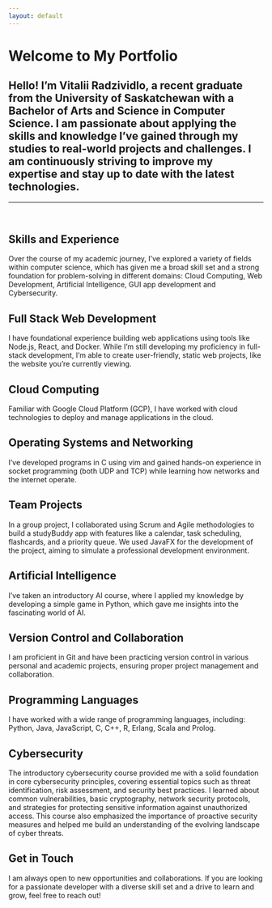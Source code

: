 ```yaml
---
layout: default
---
```


<h1> Welcome to My Portfolio </h1>

<h2> Hello! I’m Vitalii Radzividlo, a recent graduate from the University of Saskatchewan with a Bachelor of Arts and Science in Computer Science. I am passionate about applying the skills and knowledge I’ve gained through my studies to real-world projects and challenges. I am continuously striving to improve my expertise and stay up to date with the latest technologies.
</h2>
<hr>

<br>
<h2> Skills and Experience </h2>
Over the course of my academic journey, I’ve explored a variety of fields within computer science, which has given me a broad skill set and a strong foundation for problem-solving in different domains: Cloud Computing, Web Development, Artificial Intelligence, GUI app development and Cybersecurity.

<br>
<h2> Full Stack Web Development </h2>
I have foundational experience building web applications using tools like Node.js, React, and Docker. While I’m still developing my proficiency in full-stack development, I’m able to create user-friendly, static web projects, like the website you’re currently viewing.

<br>
<h2> Cloud Computing </h2>
Familiar with Google Cloud Platform (GCP), I have worked with cloud technologies to deploy and manage applications in the cloud.

<br>
<h2> Operating Systems and Networking </h2>
I’ve developed programs in C using vim and gained hands-on experience in socket programming (both UDP and TCP) while learning how networks and the internet operate.

<br>
<h2> Team Projects </h2>
In a group project, I collaborated using Scrum and Agile methodologies to build a studyBuddy app with features like a calendar, task scheduling, flashcards, and a priority queue. We used JavaFX for the development of the project, aiming to simulate a professional development environment.

<br>
<h2> Artificial Intelligence </h2>
I’ve taken an introductory AI course, where I applied my knowledge by developing a simple game in Python, which gave me insights into the fascinating world of AI.

<br>
<h2> Version Control and Collaboration </h2>
I am proficient in Git and have been practicing version control in various personal and academic projects, ensuring proper project management and collaboration.

<br>
<h2> Programming Languages </h2>
I have worked with a wide range of programming languages, including:
Python, Java, JavaScript, C, C++, R, Erlang, Scala and Prolog.

<br>
<h2> Cybersecurity </h2>
The introductory cybersecurity course provided me with a solid foundation in core cybersecurity principles, covering essential topics such as threat identification, risk assessment, and security best practices. I learned about common vulnerabilities, basic cryptography, network security protocols, and strategies for protecting sensitive information against unauthorized access. This course also emphasized the importance of proactive security measures and helped me build an understanding of the evolving landscape of cyber threats.

<br>
<h2> Get in Touch </h2>
I am always open to new opportunities and collaborations. If you are looking for a passionate developer with a diverse skill set and a drive to learn and grow, feel free to reach out!

